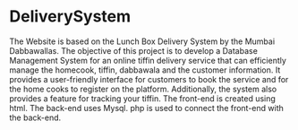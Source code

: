 # DeliverySystem
The Website is based on the Lunch Box Delivery System by the Mumbai Dabbawallas.
The objective of this project is to develop a Database Management System for an online tiffin delivery service that can efficiently manage the homecook, tiffin, dabbawala and the customer information. 
It provides a user-friendly interface for customers to book the service and for the home cooks to register on the platform. 
Additionally, the system also provides a feature for tracking your tiffin.
The front-end is created using html. 
The back-end uses Mysql. 
php is used to connect the front-end with the back-end.
